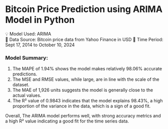 # Bitcoin Price Prediction using ARIMA Model in Python

💡 Model Used: ARIMA  
💼 Data Source: Bitcoin price data from Yahoo Finance in USD
🔗 Time Period: Sept 17, 2014 to October 10, 2024

### Model Summary:
1. The MAPE of 1.94% shows the model makes relatively 98.06% accurate predictions.
2. The MSE and RMSE values, while large, are in line with the scale of the dataset.
3. The MAE of 1,926 units suggests the model is generally close to the actual values.
4. The R² value of 0.9843 indicates that the model explains 98.43%, a high proportion of the variance in the data, which is a sign of a good fit.

Overall, The ARIMA model performs well, with strong accuracy metrics and a high R² value indicating a good fit for the time series data.
